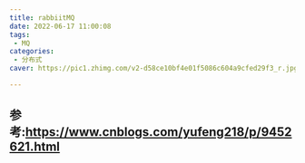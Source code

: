 ```yaml
---
title: rabbiitMQ
date: 2022-06-17 11:00:08
tags:
 - MQ
categories: 
 - 分布式
caver: https://pic1.zhimg.com/v2-d58ce10bf4e01f5086c604a9cfed29f3_r.jpg

---
```


## 参考:https://www.cnblogs.com/yufeng218/p/9452621.html
